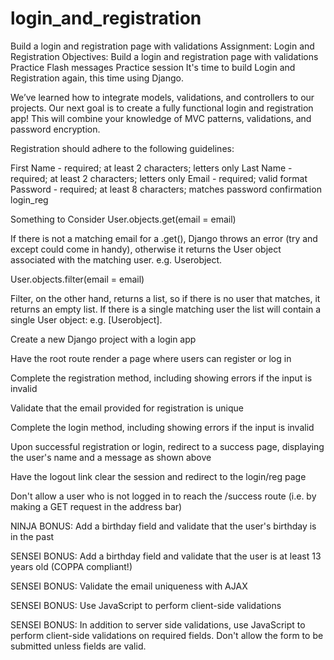 # login_and_registration
Build a login and registration page with validations
Assignment: Login and Registration
Objectives:
Build a login and registration page with validations
Practice Flash messages
Practice session
It's time to build Login and Registration again, this time using Django.

We’ve learned how to integrate models, validations, and controllers to our projects. Our next goal is to create a fully functional login and registration app! This will combine your knowledge of MVC patterns, validations, and password encryption.

Registration should adhere to the following guidelines:

First Name - required; at least 2 characters; letters only
Last Name - required; at least 2 characters; letters only
Email - required; valid format
Password - required; at least 8 characters; matches password confirmation
login_reg

Something to Consider
User.objects.get(email = email)

If there is not a matching email for a .get(), Django throws an error (try and except could come in handy), otherwise it returns the User object associated with the matching user. e.g. Userobject.

User.objects.filter(email = email)

Filter, on the other hand, returns a list, so if there is no user that matches, it returns an empty list. If there is a single matching user the list will contain a single User object: e.g. [Userobject].

Create a new Django project with a login app

Have the root route render a page where users can register or log in

Complete the registration method, including showing errors if the input is invalid

Validate that the email provided for registration is unique

Complete the login method, including showing errors if the input is invalid

Upon successful registration or login, redirect to a success page, displaying the user's name and a message as shown above

Have the logout link clear the session and redirect to the login/reg page

Don't allow a user who is not logged in to reach the /success route (i.e. by making a GET request in the address bar)

NINJA BONUS: Add a birthday field and validate that the user's birthday is in the past

SENSEI BONUS: Add a birthday field and validate that the user is at least 13 years old (COPPA compliant!)

SENSEI BONUS: Validate the email uniqueness with AJAX

SENSEI BONUS: Use JavaScript to perform client-side validations

SENSEI BONUS: In addition to server side validations, use JavaScript to perform client-side validations on required fields. Don't allow the form to be submitted unless fields are valid.

